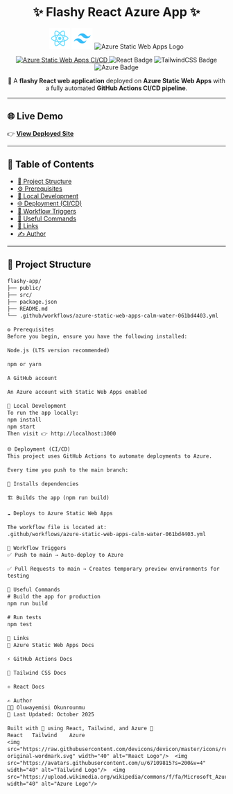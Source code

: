 <h1 align="center">✨ Flashy React Azure App ✨</h1>

<p align="center">
  <img src="https://raw.githubusercontent.com/github/explore/main/topics/react/react.png" width="48" alt="React Logo"/>
  <img src="https://raw.githubusercontent.com/github/explore/main/topics/tailwind/tailwind.png" width="48" alt="Tailwind Logo"/>
  <img src="https://learn.microsoft.com/en-us/azure/static-web-apps/media/index/staticwebapps.svg" width="48" alt="Azure Static Web Apps Logo"/>
</p>

<p align="center">
  <a href="https://github.com/Yemmmyc/flashy-react-azure/actions/workflows/azure-static-web-apps-calm-water-061bd4403.yml">
    <img src="https://github.com/Yemmmyc/flashy-react-azure/actions/workflows/azure-static-web-apps-calm-water-061bd4403.yml/badge.svg" alt="Azure Static Web Apps CI/CD" />
  </a>
  <img src="https://img.shields.io/badge/React-18-blue?logo=react" alt="React Badge" />
  <img src="https://img.shields.io/badge/TailwindCSS-3.4-blueviolet?logo=tailwind-css" alt="TailwindCSS Badge" />
  <img src="https://img.shields.io/badge/Deployed%20on-Azure-blue?logo=microsoftazure" alt="Azure Badge" />
</p>

<p align="center">
  🚀 A <strong>flashy React web application</strong> deployed on <strong>Azure Static Web Apps</strong> with a fully automated <strong>GitHub Actions CI/CD pipeline</strong>.
</p>

---

## 🌐 Live Demo

👉 **[View Deployed Site](https://calm-water-061bd4403.z01.azurefd.net)**

---

## 🧭 Table of Contents

- [📁 Project Structure](#-project-structure)
- [⚙️ Prerequisites](#️-prerequisites)
- [🧱 Local Development](#-local-development)
- [🌐 Deployment (CI/CD)](#-deployment-cicd)
- [🚦 Workflow Triggers](#-workflow-triggers)
- [🧪 Useful Commands](#-useful-commands)
- [🔗 Links](#-links)
- [✍️ Author](#️-author)

---

## 📁 Project Structure

```plaintext
flashy-app/
├── public/
├── src/
├── package.json
├── README.md
└── .github/workflows/azure-static-web-apps-calm-water-061bd4403.yml

⚙️ Prerequisites
Before you begin, ensure you have the following installed:

Node.js (LTS version recommended)

npm or yarn

A GitHub account

An Azure account with Static Web Apps enabled

🧱 Local Development
To run the app locally:
npm install
npm start
Then visit 👉 http://localhost:3000

🌐 Deployment (CI/CD)
This project uses GitHub Actions to automate deployments to Azure.

Every time you push to the main branch:

🧰 Installs dependencies

🏗️ Builds the app (npm run build)

☁️ Deploys to Azure Static Web Apps

The workflow file is located at:
.github/workflows/azure-static-web-apps-calm-water-061bd4403.yml

🚦 Workflow Triggers
✅ Push to main → Auto-deploy to Azure

✅ Pull Requests to main → Creates temporary preview environments for testing

🧪 Useful Commands
# Build the app for production
npm run build

# Run tests
npm test

🔗 Links
📘 Azure Static Web Apps Docs

⚡ GitHub Actions Docs

💅 Tailwind CSS Docs

⚛️ React Docs

✍️ Author
👩🏽 Oluwayemisi Okunrounmu
📅 Last Updated: October 2025

Built with 💙 using React, Tailwind, and Azure 🚀
React	Tailwind	Azure
<img src="https://raw.githubusercontent.com/devicons/devicon/master/icons/react/react-original-wordmark.svg" width="40" alt="React Logo"/>	<img src="https://avatars.githubusercontent.com/u/67109815?s=200&v=4" width="40" alt="Tailwind Logo"/>	<img src="https://upload.wikimedia.org/wikipedia/commons/f/fa/Microsoft_Azure.svg" width="40" alt="Azure Logo"/>
